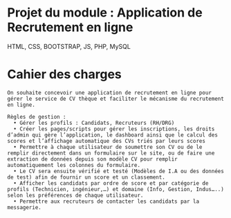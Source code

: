 # Projet du module : Application de Recrutement en ligne
HTML, CSS, BOOTSTRAP, JS, PHP, MySQL

# Cahier des charges

    On souhaite concevoir une application de recrutement en ligne pour gérer le service de CV thèque et faciliter le mécanisme du recrutement en ligne.
      
    Règles de gestion :
      • Gérer les profils : Candidats, Recruteurs (RH/DRG)
      • Créer les pages/scripts pour gérer les inscriptions, les droits d’admin qui gère l’application, le dashboard ainsi que le calcul des scores et l’affichage automatique des CVs triés par leurs scores
      • Permettre à chaque utilisateur de soumettre son CV ou de le remplir directement dans un formulaire sur le site, ou de faire une extraction de données depuis son modèle CV pour remplir automatiquement les colonnes du formulaire.
      • Le CV sera ensuite vérifié et testé (Modèles de I.A ou des données de test) afin de fournir un score et un classement.
      • Afficher les candidats par ordre de score et par catégorie de profils (Technicien, ingénieur,…) et domaine (Info, Gestion, Indus…..) selon les préférences de chaque utilisateur.
      • Permettre aux recruteurs de contacter les candidats par la messagerie.
